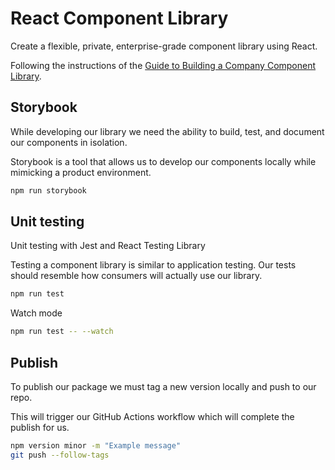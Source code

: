 # React Component Library

Create a flexible, private, enterprise-grade component library using React.

Following the instructions of the [Guide to Building a Company Component Library](https://www.newline.co/courses/newline-guide-to-building-a-company-component-library/).

## Storybook

While developing our library we need the ability to build, test, and document our components in isolation.

Storybook is a tool that allows us to develop our components locally while
mimicking a product environment.

```bash
npm run storybook
```

## Unit testing

Unit testing with Jest and React Testing Library

Testing a component library is similar to application testing. Our tests should resemble how consumers will actually use our library.


```bash
npm run test
```

Watch mode

```bash
npm run test -- --watch
```

## Publish

To publish our package we must tag a new version locally and push to our repo.

This will trigger our GitHub Actions workflow which will complete the publish for us.

```bash
npm version minor -m "Example message"
git push --follow-tags
```
